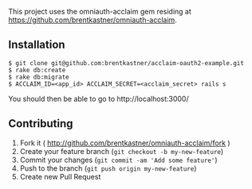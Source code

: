 This project uses the omniauth-acclaim gem residing at https://github.com/brentkastner/omniauth-acclaim.

## Installation

    $ git clone git@github.com:brentkastner/acclaim-oauth2-example.git
    $ rake db:create
    $ rake db:migrate
    $ ACCLAIM_ID=<app_id> ACCLAIM_SECRET=<acclaim_secret> rails s
    
You should then be able to go to http://localhost:3000/

## Contributing

1. Fork it ( http://github.com/brentkastner/omniauth-acclaim/fork )
2. Create your feature branch (`git checkout -b my-new-feature`)
3. Commit your changes (`git commit -am 'Add some feature'`)
4. Push to the branch (`git push origin my-new-feature`)
5. Create new Pull Request

